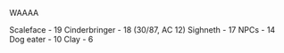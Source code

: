 WAAAA

Scaleface - 19
Cinderbringer - 18 (30/87, AC 12)
Sighneth - 17
NPCs - 14
Dog eater - 10
Clay - 6